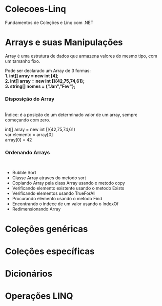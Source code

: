 # Colecoes-Linq
Fundamentos de Coleções e Linq com .NET

## 

# Arrays e suas Manipulações

Array é uma estrutura de dados que armazena valores do mesmo tipo, com um tamanho fixo. <br>

Pode ser declarado um Array de 3 formas: <br>
<strong>1. int[] array = new int [4];</strong> <br>
<strong>2. int[] array = new int []{42,75,74,61};</strong><br>
<strong>3. string[] nomes = {"Jan","Fev"};</strong><br>

<h3>Disposição do Array</h3> <br>
Índice: é a posição de um determinado valor de um array, sempre começando com zero. <br>

int[] array = new int []{42,75,74,61} <br>
var elemento = array[0] <br>
array[0] = 42 <br>

<h3>Ordenando Arrays</h3> <br>
<ul>
    <li>Bubble Sort</li>
    <li>Classe Array atraves do metodo sort</li>
    <li>Copiando Array pela class Array usando o metodo copy</li>
    <li>Verificando elemento existente usando o metodo Exists</li>
    <li>Verificando elementos usando TrueForAll</li>
    <li>Procurando elemento usando o metodo Find</li>
    <li>Encontrando o índece de um valor usando o IndexOf</li>
    <li>Redimensionando Array</li>
</ul>

## 

# Coleções genéricas

##

# Coleções específicas

##

# Dicionários

##

# Operações LINQ
